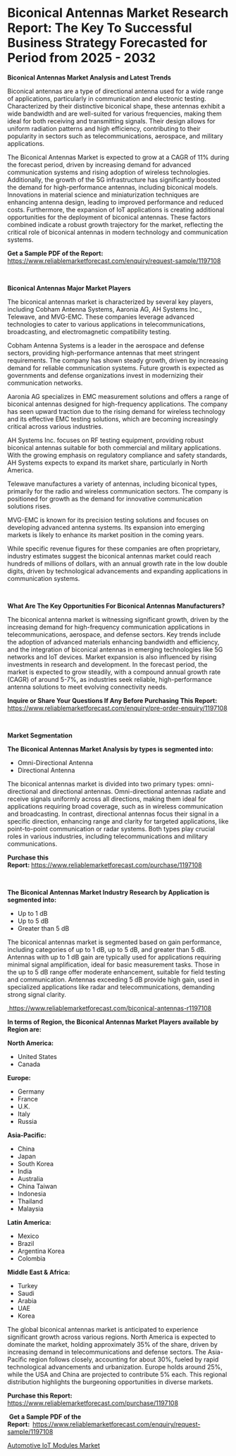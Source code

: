 <p><h1>Biconical Antennas Market Research Report: The Key To Successful Business Strategy Forecasted for Period from 2025 - 2032</h1></p><p><strong>Biconical Antennas Market Analysis and Latest Trends</strong></p>
<p><p>Biconical antennas are a type of directional antenna used for a wide range of applications, particularly in communication and electronic testing. Characterized by their distinctive biconical shape, these antennas exhibit a wide bandwidth and are well-suited for various frequencies, making them ideal for both receiving and transmitting signals. Their design allows for uniform radiation patterns and high efficiency, contributing to their popularity in sectors such as telecommunications, aerospace, and military applications.</p><p>The Biconical Antennas Market is expected to grow at a CAGR of 11% during the forecast period, driven by increasing demand for advanced communication systems and rising adoption of wireless technologies. Additionally, the growth of the 5G infrastructure has significantly boosted the demand for high-performance antennas, including biconical models. Innovations in material science and miniaturization techniques are enhancing antenna design, leading to improved performance and reduced costs. Furthermore, the expansion of IoT applications is creating additional opportunities for the deployment of biconical antennas. These factors combined indicate a robust growth trajectory for the market, reflecting the critical role of biconical antennas in modern technology and communication systems.</p></p>
<p><strong>Get a Sample PDF of the Report:&nbsp;</strong> <a href="https://www.reliablemarketforecast.com/enquiry/request-sample/1197108?utm_campaign=2317&utm_medium=2&utm_source=Github&utm_content=ia&utm_term=15022025&utm_id=biconical-antennas">https://www.reliablemarketforecast.com/enquiry/request-sample/1197108</a></p>
<p>&nbsp;</p>
<p><strong>Biconical Antennas Major Market Players</strong></p>
<p><p>The biconical antennas market is characterized by several key players, including Cobham Antenna Systems, Aaronia AG, AH Systems Inc., Telewave, and MVG-EMC. These companies leverage advanced technologies to cater to various applications in telecommunications, broadcasting, and electromagnetic compatibility testing.</p><p>Cobham Antenna Systems is a leader in the aerospace and defense sectors, providing high-performance antennas that meet stringent requirements. The company has shown steady growth, driven by increasing demand for reliable communication systems. Future growth is expected as governments and defense organizations invest in modernizing their communication networks.</p><p>Aaronia AG specializes in EMC measurement solutions and offers a range of biconical antennas designed for high-frequency applications. The company has seen upward traction due to the rising demand for wireless technology and its effective EMC testing solutions, which are becoming increasingly critical across various industries.</p><p>AH Systems Inc. focuses on RF testing equipment, providing robust biconical antennas suitable for both commercial and military applications. With the growing emphasis on regulatory compliance and safety standards, AH Systems expects to expand its market share, particularly in North America.</p><p>Telewave manufactures a variety of antennas, including biconical types, primarily for the radio and wireless communication sectors. The company is positioned for growth as the demand for innovative communication solutions rises.</p><p>MVG-EMC is known for its precision testing solutions and focuses on developing advanced antenna systems. Its expansion into emerging markets is likely to enhance its market position in the coming years.</p><p>While specific revenue figures for these companies are often proprietary, industry estimates suggest the biconical antennas market could reach hundreds of millions of dollars, with an annual growth rate in the low double digits, driven by technological advancements and expanding applications in communication systems.</p></p>
<p>&nbsp;</p>
<p><strong>What Are The Key Opportunities For Biconical Antennas Manufacturers?</strong></p>
<p><p>The biconical antenna market is witnessing significant growth, driven by the increasing demand for high-frequency communication applications in telecommunications, aerospace, and defense sectors. Key trends include the adoption of advanced materials enhancing bandwidth and efficiency, and the integration of biconical antennas in emerging technologies like 5G networks and IoT devices. Market expansion is also influenced by rising investments in research and development. In the forecast period, the market is expected to grow steadily, with a compound annual growth rate (CAGR) of around 5-7%, as industries seek reliable, high-performance antenna solutions to meet evolving connectivity needs.</p></p>
<p><strong>Inquire or Share Your Questions If Any Before Purchasing This Report:</strong> <a href="https://www.reliablemarketforecast.com/enquiry/pre-order-enquiry/1197108?utm_campaign=2317&utm_medium=2&utm_source=Github&utm_content=ia&utm_term=15022025&utm_id=biconical-antennas">https://www.reliablemarketforecast.com/enquiry/pre-order-enquiry/1197108</a></p>
<p>&nbsp;</p>
<p><strong>Market Segmentation</strong></p>
<p><strong>The Biconical Antennas Market Analysis by types is segmented into:</strong></p>
<p><ul><li>Omni-Directional Antenna</li><li>Directional Antenna</li></ul></p>
<p><p>The biconical antennas market is divided into two primary types: omni-directional and directional antennas. Omni-directional antennas radiate and receive signals uniformly across all directions, making them ideal for applications requiring broad coverage, such as in wireless communication and broadcasting. In contrast, directional antennas focus their signal in a specific direction, enhancing range and clarity for targeted applications, like point-to-point communication or radar systems. Both types play crucial roles in various industries, including telecommunications and military communications.</p></p>
<p><strong>Purchase this Report:&nbsp;</strong><a href="https://www.reliablemarketforecast.com/purchase/1197108?utm_campaign=2317&utm_medium=2&utm_source=Github&utm_content=ia&utm_term=15022025&utm_id=biconical-antennas">https://www.reliablemarketforecast.com/purchase/1197108</a></p>
<p>&nbsp;</p>
<p><strong>The Biconical Antennas Market Industry Research by Application is segmented into:</strong></p>
<p><ul><li>Up to 1 dB</li><li>Up to 5 dB</li><li>Greater than 5 dB</li></ul></p>
<p><p>The biconical antennas market is segmented based on gain performance, including categories of up to 1 dB, up to 5 dB, and greater than 5 dB. Antennas with up to 1 dB gain are typically used for applications requiring minimal signal amplification, ideal for basic measurement tasks. Those in the up to 5 dB range offer moderate enhancement, suitable for field testing and communication. Antennas exceeding 5 dB provide high gain, used in specialized applications like radar and telecommunications, demanding strong signal clarity.</p></p>
<p><a href="https://www.reliablemarketforecast.com/biconical-antennas-r1197108?utm_campaign=2317&utm_medium=2&utm_source=Github&utm_content=ia&utm_term=15022025&utm_id=biconical-antennas">&nbsp;https://www.reliablemarketforecast.com/biconical-antennas-r1197108</a></p>
<p><strong>In terms of Region, the Biconical Antennas Market Players available by Region are:</strong></p>
<p>
    <p> <strong> North America: </strong>
        <ul>
            <li>United States</li>
            <li>Canada</li>
        </ul>
        </p> 
    <p> <strong> Europe: </strong>
        <ul>
            <li>Germany</li>
            <li>France</li>
            <li>U.K.</li>
            <li>Italy</li>
            <li>Russia</li>
        </ul>
        </p> 
    <p> <strong> Asia-Pacific: </strong>
        <ul>
            <li>China</li>
            <li>Japan</li>
            <li>South Korea</li>
            <li>India</li>
            <li>Australia</li>
            <li>China Taiwan</li>
            <li>Indonesia</li>
            <li>Thailand</li>
            <li>Malaysia</li>
        </ul>
        </p> 
    <p> <strong> Latin America: </strong>
        <ul>
            <li>Mexico</li>
            <li>Brazil</li>
            <li>Argentina Korea</li>
            <li>Colombia</li>
        </ul>
        </p> 
    <p> <strong> Middle East & Africa: </strong>
        <ul>
            <li>Turkey</li>
            <li>Saudi</li>
            <li>Arabia</li>
            <li>UAE</li>
            <li>Korea</li>
        </ul>
    </p>
    </p>
<p><p>The global biconical antennas market is anticipated to experience significant growth across various regions. North America is expected to dominate the market, holding approximately 35% of the share, driven by increasing demand in telecommunications and defense sectors. The Asia-Pacific region follows closely, accounting for about 30%, fueled by rapid technological advancements and urbanization. Europe holds around 25%, while the USA and China are projected to contribute 5% each. This regional distribution highlights the burgeoning opportunities in diverse markets.</p></p>
<p><strong>Purchase this Report: </strong><a href="https://www.reliablemarketforecast.com/purchase/1197108?utm_campaign=2317&utm_medium=2&utm_source=Github&utm_content=ia&utm_term=15022025&utm_id=biconical-antennas">https://www.reliablemarketforecast.com/purchase/1197108</a></p>
<p>&nbsp;<strong>Get a Sample PDF of the Report:&nbsp;&nbsp;</strong><a href="https://www.reliablemarketforecast.com/enquiry/request-sample/1197108?utm_campaign=2317&utm_medium=2&utm_source=Github&utm_content=ia&utm_term=15022025&utm_id=biconical-antennas">https://www.reliablemarketforecast.com/enquiry/request-sample/1197108</a></p>
<p><strong></strong></p>
<p><p><a href="https://github.com/antonioc6hal/Market-Research-Report-List-1/blob/main/automotive-iot-modules-market.md?utm_campaign=2317&utm_medium=2&utm_source=Github&utm_content=ia&utm_term=15022025&utm_id=biconical-antennas">Automotive IoT Modules Market</a></p></p>